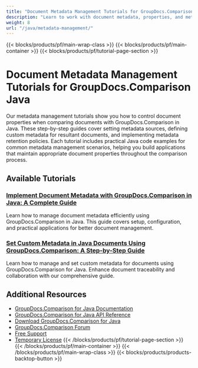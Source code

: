 ```yaml
---
title: "Document Metadata Management Tutorials for GroupDocs.Comparison Java"
description: "Learn to work with document metadata, properties, and metadata configuration in comparison results with GroupDocs.Comparison for Java."
weight: 8
url: "/java/metadata-management/"
---
```

{{< blocks/products/pf/main-wrap-class >}}
{{< blocks/products/pf/main-container >}}
{{< blocks/products/pf/tutorial-page-section >}}
# Document Metadata Management Tutorials for GroupDocs.Comparison Java

Our metadata management tutorials show you how to control document properties when comparing documents with GroupDocs.Comparison in Java. These step-by-step guides cover setting metadata sources, defining custom metadata for resultant documents, and implementing metadata retention policies. Each tutorial includes practical Java code examples for common metadata management scenarios, helping you build applications that maintain appropriate document properties throughout the comparison process.

## Available Tutorials

### [Implement Document Metadata with GroupDocs.Comparison in Java&#58; A Complete Guide](./implement-metadata-groupdocs-comparison-java-guide/)
Learn how to manage document metadata efficiently using GroupDocs.Comparison in Java. This guide covers setup, configuration, and practical applications for better document management.

### [Set Custom Metadata in Java Documents Using GroupDocs.Comparison&#58; A Step-by-Step Guide](./groupdocs-comparison-java-custom-metadata-guide/)
Learn how to manage and set custom metadata for documents using GroupDocs.Comparison for Java. Enhance document traceability and collaboration with our comprehensive guide.

## Additional Resources

- [GroupDocs.Comparison for Java Documentation](https://docs.groupdocs.com/comparison/java/)
- [GroupDocs.Comparison for Java API Reference](https://reference.groupdocs.com/comparison/java/)
- [Download GroupDocs.Comparison for Java](https://releases.groupdocs.com/comparison/java/)
- [GroupDocs.Comparison Forum](https://forum.groupdocs.com/c/comparison)
- [Free Support](https://forum.groupdocs.com/)
- [Temporary License](https://purchase.groupdocs.com/temporary-license/)
{{< /blocks/products/pf/tutorial-page-section >}}
{{< /blocks/products/pf/main-container >}}
{{< /blocks/products/pf/main-wrap-class >}}
{{< blocks/products/products-backtop-button >}}